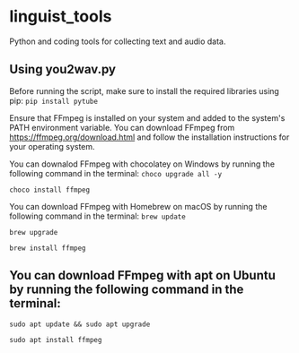 # linguist_tools
Python and coding tools for collecting text and audio data.

## Using you2wav.py

Before running the script, make sure to install the required libraries using pip:
`pip install pytube`

Ensure that FFmpeg is installed on your system and added to the system's PATH environment variable.
You can download FFmpeg from https://ffmpeg.org/download.html and follow the installation instructions for your operating system.

You can downalod FFmpeg with chocolatey on Windows by running the following command in the terminal:
`choco upgrade all -y`

`choco install ffmpeg`

You can download FFmpeg with Homebrew on macOS by running the following command in the terminal:
`brew update`

`brew upgrade`

`brew install ffmpeg`

## You can download FFmpeg with apt on Ubuntu by running the following command in the terminal:
`sudo apt update && sudo apt upgrade`

`sudo apt install ffmpeg`